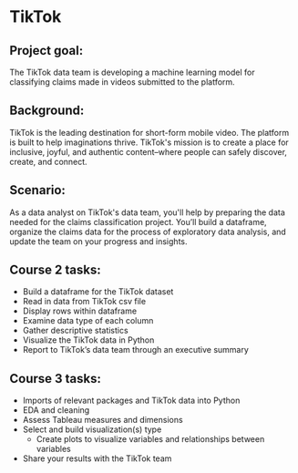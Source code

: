 # TikTok

## Project goal:

The TikTok data team is developing a machine learning model for classifying claims made in videos submitted to the platform.

## Background: 
TikTok is the leading destination for short-form mobile video. The platform is built to help imaginations thrive. TikTok's mission is to create a place for inclusive, joyful, and authentic content–where people can safely discover, create, and connect.

## Scenario:
As a data analyst on TikTok's data team, you'll help by preparing the data needed for the claims classification project. You’ll build a dataframe, organize the claims data for the process of exploratory data analysis, and update the team on your progress and insights.

## Course 2 tasks:
- Build a dataframe for the TikTok dataset
- Read in data from TikTok csv file
- Display rows within dataframe
- Examine data type of each column
- Gather descriptive statistics
- Visualize the TikTok data in Python
- Report to TikTok’s data team through an executive summary

## Course 3 tasks:
- Imports of relevant packages and TikTok data into Python
- EDA and cleaning
- Assess Tableau measures and dimensions
- Select and build visualization(s) type
    - Create plots to visualize variables and relationships between variables
- Share your results with the TikTok team